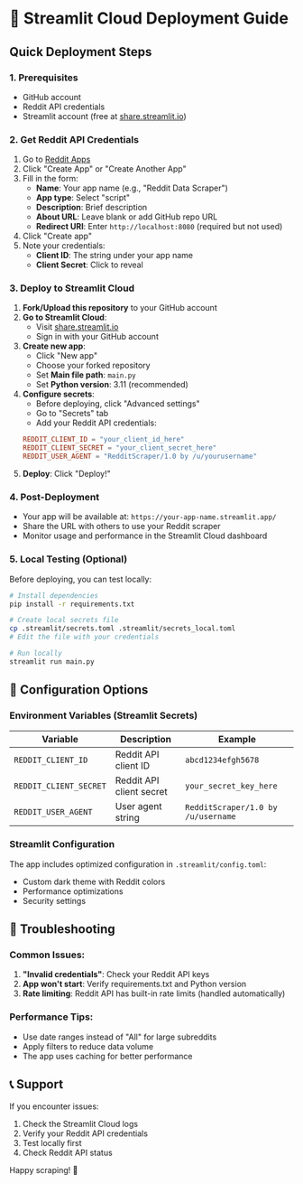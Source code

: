 # 🚀 Streamlit Cloud Deployment Guide

## Quick Deployment Steps

### 1. Prerequisites
- GitHub account
- Reddit API credentials
- Streamlit account (free at [share.streamlit.io](https://share.streamlit.io/))

### 2. Get Reddit API Credentials
1. Go to [Reddit Apps](https://www.reddit.com/prefs/apps)
2. Click "Create App" or "Create Another App"
3. Fill in the form:
   - **Name**: Your app name (e.g., "Reddit Data Scraper")
   - **App type**: Select "script"
   - **Description**: Brief description
   - **About URL**: Leave blank or add GitHub repo URL
   - **Redirect URI**: Enter `http://localhost:8080` (required but not used)
4. Click "Create app"
5. Note your credentials:
   - **Client ID**: The string under your app name
   - **Client Secret**: Click to reveal

### 3. Deploy to Streamlit Cloud
1. **Fork/Upload this repository** to your GitHub account
2. **Go to Streamlit Cloud**:
   - Visit [share.streamlit.io](https://share.streamlit.io/)
   - Sign in with your GitHub account
3. **Create new app**:
   - Click "New app"
   - Choose your forked repository
   - Set **Main file path**: `main.py`
   - Set **Python version**: 3.11 (recommended)
4. **Configure secrets**:
   - Before deploying, click "Advanced settings"
   - Go to "Secrets" tab
   - Add your Reddit API credentials:
   ```toml
   REDDIT_CLIENT_ID = "your_client_id_here"
   REDDIT_CLIENT_SECRET = "your_client_secret_here"
   REDDIT_USER_AGENT = "RedditScraper/1.0 by /u/yourusername"
   ```
5. **Deploy**: Click "Deploy!"

### 4. Post-Deployment
- Your app will be available at: `https://your-app-name.streamlit.app/`
- Share the URL with others to use your Reddit scraper
- Monitor usage and performance in the Streamlit Cloud dashboard

### 5. Local Testing (Optional)
Before deploying, you can test locally:
```bash
# Install dependencies
pip install -r requirements.txt

# Create local secrets file
cp .streamlit/secrets.toml .streamlit/secrets_local.toml
# Edit the file with your credentials

# Run locally
streamlit run main.py
```

## 🔧 Configuration Options

### Environment Variables (Streamlit Secrets)
| Variable | Description | Example |
|----------|-------------|---------|
| `REDDIT_CLIENT_ID` | Reddit API client ID | `abcd1234efgh5678` |
| `REDDIT_CLIENT_SECRET` | Reddit API client secret | `your_secret_key_here` |
| `REDDIT_USER_AGENT` | User agent string | `RedditScraper/1.0 by /u/username` |

### Streamlit Configuration
The app includes optimized configuration in `.streamlit/config.toml`:
- Custom dark theme with Reddit colors
- Performance optimizations
- Security settings

## 🐛 Troubleshooting

### Common Issues:
1. **"Invalid credentials"**: Check your Reddit API keys
2. **App won't start**: Verify requirements.txt and Python version
3. **Rate limiting**: Reddit API has built-in rate limits (handled automatically)

### Performance Tips:
- Use date ranges instead of "All" for large subreddits
- Apply filters to reduce data volume
- The app uses caching for better performance

## 📞 Support
If you encounter issues:
1. Check the Streamlit Cloud logs
2. Verify your Reddit API credentials
3. Test locally first
4. Check Reddit API status

Happy scraping! 🎉
